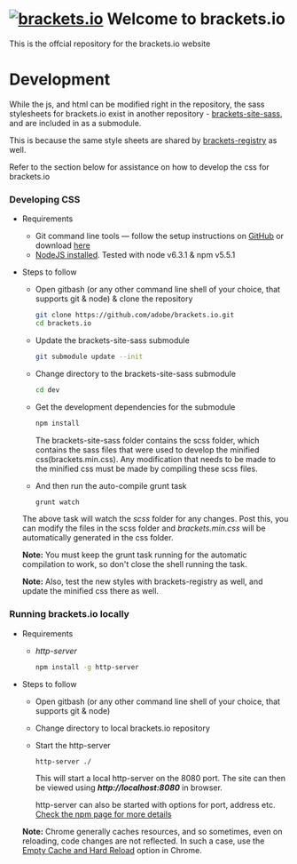 [![brackets.io](http://brackets.io/favicon.png)](https://brackets.io) Welcome to brackets.io
=============================================================================
This is the offcial repository for the brackets.io website

# Development

While the js, and html can be modified right in the repository, the sass stylesheets for brackets.io exist in another repository - [brackets-site-sass](https://github.com/adobe/brackets-site-sass), and are included in as a submodule.

This is because the same style sheets are shared by [brackets-registry](https://github.com/adobe/brackets-registry) as well.

Refer to the section below for assistance on how to develop the css for brackets.io

### Developing CSS
- Requirements 
    - Git command line tools — follow the setup instructions on [GitHub](https://help.github.com/articles/set-up-git) or download [here](http://git-scm.com/downloads)
    - [NodeJS installed](https://nodejs.org/en/download/releases/). Tested with node v6.3.1 & npm v5.5.1
- Steps to follow
    - Open gitbash (or any other command line shell of your choice, that supports git & node) & clone the repository  
    
        ```bash
        git clone https://github.com/adobe/brackets.io.git
        cd brackets.io
        ```  
        
    - Update the brackets-site-sass submodule
    
        ```bash
        git submodule update --init
        ```  
        
    - Change directory to the brackets-site-sass submodule  
    
        ```bash
        cd dev
        ```  
        
    - Get the development dependencies for the submodule  
    
        ```bash
        npm install
        ```  
        
      The brackets-site-sass folder contains the scss folder, which contains the sass files that were used to develop the minified css(brackets.min.css). Any modification that needs to be made to the minified css must be made by compiling these scss files.
    
    - And then run the auto-compile grunt task  
    
        ```bash
        grunt watch
        ```  
        
    The above task will watch the _scss_ folder for any changes. Post this, you can modify the files in the scss folder and _brackets.min.css_ will be automatically generated in the css folder.
      
    **Note:** You must keep the grunt task running for the automatic compilation to work, so don't close the
    shell running the task.  
    
    **Note:** Also, test the new styles with brackets-registry as well, and update the minified css there as well.
    
    
### Running brackets.io locally
- Requirements 
    - _http-server_   
    
        ```bash
        npm install -g http-server
        ```  
- Steps to follow
    - Open gitbash (or any other command line shell of your choice, that supports git & node)
    - Change directory to local brackets.io repository
    - Start the http-server  
    
        ```bash
        http-server ./
        ```  
        
      This will start a local http-server on the 8080 port. The site can then be viewed using **_http://localhost:8080_** in browser.  
      
      http-server can also be started with options for port, address etc. [Check the npm page for more details](https://www.npmjs.com/package/http-server)
      
    **Note:** Chrome generally caches resources, and so sometimes, even on reloading, code changes are not reflected. In such a case, use the [Empty Cache and Hard Reload](http://www.thewindowsclub.com/empty-cache-hard-reload-chrome) option in Chrome.